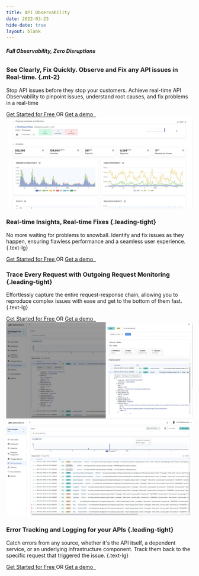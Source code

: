 ```yaml
---
title: API Observability
date: 2022-03-23
hide-date: true
layout: blank
---
```


<section  class="mt-28 text-center home-feature-image-div text-center w-full max-w-full aspect-auto" >
<div class="max-w-4xl inline-block text-left  text-xl sm:text-2xl">

###### <span class="bg-amber-300 px-2 rounded-md"><strong class="drop-shadow-md">Full Observability, Zero Disruptions</strong></span>

### See Clearly, Fix Quickly. Observe and Fix any API issues in Real-time. {.mt-2}

Stop API issues before they stop your customers. Achieve real-time API Observability to pinpoint issues, understand root causes, and fix problems in a real-time

<div class="space-y-2 text-sm sm:pt-1 not-prose" id="waitlist-form-1">
    <a href="https://app.apitoolkit.io" class="drop-shadow hover:drop-shadow-lg transition-all rounded-md hover:bg-yellow-300 bg-amber-300 text-black border border-amber-400 font-semibold inline-block px-4 py-2 mt-2 sm:mt-0 hs-init hs-inview">
    Get Started for Free
    </a>
    <span class="inline-block px-5"> OR </span>
    <a href="https://calendar.app.google/1a4HG5GZYv1sjjZG6" target="_blank" class="drop-shadow rounded-md border border-gray-200 bg-gray-100 hover:bg-gray-200 text-xs text-gray-900 inline-block px-4 py-2 sm:ml-1 mt-2 sm:mt-0 hs-init hs-inview">
    Get a demo &nbsp;
    </a>
</div>


<!-- <video class="w-full max-w-4xl" loop autoplay muted playsinline> -->
<!--     <source src='/assets/video/log_explorer.mp4' type='video/mp4'> -->
<!--     Your browser does not support the video tag. -->
<!-- </video> -->

<!---yt
<iframe width="100%" height="650" class="max-w-4xl mt-12 rounded-xl overflow-hidden drop-shadow-lg" src="https://www.youtube.com/embed/4F4l-hjpUfs?si=u3wPO62k38pc-L0q" title="YouTube video player" frameborder="0" allow="accelerometer; autoplay; clipboard-write; encrypted-media; gyroscope; picture-in-picture; web-share" allowfullscreen></iframe>
--->
</div>
</section>

<section  class="py-28 text-center text-center w-full max-w-full aspect-auto" >
<div class="max-w-6xl inline-block text-left  text-xl sm:text-2xl prose prose-lg space-y-16">


<div class="grid grid-cols-5 gap-8 justify-center items-center">
    <img src="./dash" class="w-full col-span-3 drop-shadow-lg border border-gray-200 rounded-md"/> 
    <div class="space-y-3 col-span-2">

### Real-time Insights, Real-time Fixes {.leading-tight} 
No more waiting for problems to snowball. Identify and fix issues as they happen, ensuring flawless performance and a seamless user experience. 
{.text-lg}

<div class="space-y-2 text-sm sm:pt-1 not-prose" id="waitlist-form-1">
    <a href="https://app.apitoolkit.io" class="drop-shadow hover:drop-shadow-lg transition-all rounded-md hover:bg-yellow-300 bg-amber-300 text-black border border-amber-400 font-semibold inline-block px-4 py-2 mt-2 sm:mt-0 hs-init hs-inview">
    Get Started for Free
    </a>
    <span class="inline-block px-5"> OR </span>
    <a href="https://calendar.app.google/1a4HG5GZYv1sjjZG6" target="_blank" class="drop-shadow rounded-md border border-gray-200 bg-gray-100 hover:bg-gray-200 text-xs text-gray-900 inline-block px-4 py-2 sm:ml-1 mt-2 sm:mt-0 hs-init hs-inview">
    Get a demo &nbsp;
    </a>
</div>

</div>
</div>

<div class="grid grid-cols-5 gap-8 justify-center items-center">
    <div class="space-y-3 col-span-2">

### Trace Every Request with Outgoing Request Monitoring {.leading-tight} 

Effortlessly capture the entire request-response chain, allowing you to reproduce complex issues with ease and get to the bottom of them fast.
{.text-lg}

<div class="space-y-2 text-sm sm:pt-1 not-prose" id="waitlist-form-1">
    <a href="https://app.apitoolkit.io" class="drop-shadow hover:drop-shadow-lg transition-all rounded-md hover:bg-yellow-300 bg-amber-300 text-black border border-amber-400 font-semibold inline-block px-4 py-2 mt-2 sm:mt-0 hs-init hs-inview">
    Get Started for Free
    </a>
    <span class="inline-block px-5"> OR </span>
    <a href="https://calendar.app.google/1a4HG5GZYv1sjjZG6" target="_blank" class="drop-shadow rounded-md border border-gray-200 bg-gray-100 hover:bg-gray-200 text-xs text-gray-900 inline-block px-4 py-2 sm:ml-1 mt-2 sm:mt-0 hs-init hs-inview">
    Get a demo &nbsp;
    </a>
</div>
</div>
<img src="./outgoing request" class="w-full col-span-3 drop-shadow-lg border border-gray-200 rounded-md"/> 
</div>


<div class="grid grid-cols-5 gap-8 justify-center items-center">
    <img src="./LOG" class="w-full col-span-3 drop-shadow-lg border border-gray-200 rounded-md"/> 
    <div class="space-y-3 col-span-2">

### Error Tracking and Logging for your APIs {.leading-tight} 

Catch errors from any source, whether it's the API itself, a dependent service, or an underlying infrastructure component. Track them back to the specific request that triggered the issue.
{.text-lg}

<div class="space-y-2 text-sm sm:pt-1 not-prose" id="waitlist-form-1">
    <a href="https://app.apitoolkit.io" class="drop-shadow hover:drop-shadow-lg transition-all rounded-md hover:bg-yellow-300 bg-amber-300 text-black border border-amber-400 font-semibold inline-block px-4 py-2 mt-2 sm:mt-0 hs-init hs-inview">
    Get Started for Free
    </a>
    <span class="inline-block px-5"> OR </span>
    <a href="https://calendar.app.google/1a4HG5GZYv1sjjZG6" target="_blank" class="drop-shadow rounded-md border border-gray-200 bg-gray-100 hover:bg-gray-200 text-xs text-gray-900 inline-block px-4 py-2 sm:ml-1 mt-2 sm:mt-0 hs-init hs-inview">
    Get a demo &nbsp;
    </a>
</div>

</div>
</div>


</div>
</section>
